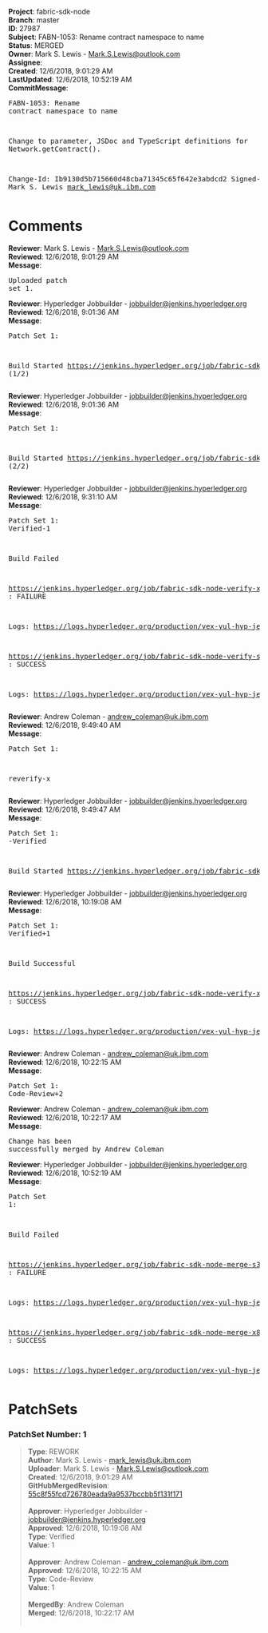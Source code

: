 <strong>Project</strong>: fabric-sdk-node<br><strong>Branch</strong>: master<br><strong>ID</strong>: 27987<br><strong>Subject</strong>: FABN-1053: Rename contract namespace to name<br><strong>Status</strong>: MERGED<br><strong>Owner</strong>: Mark S. Lewis - Mark.S.Lewis@outlook.com<br><strong>Assignee</strong>:<br><strong>Created</strong>: 12/6/2018, 9:01:29 AM<br><strong>LastUpdated</strong>: 12/6/2018, 10:52:19 AM<br><strong>CommitMessage</strong>:<br><pre>FABN-1053: Rename contract namespace to name

Change to parameter, JSDoc and TypeScript definitions for Network.getContract().

Change-Id: Ib9130d5b715660d48cba71345c65f642e3abdcd2
Signed-off-by: Mark S. Lewis <mark_lewis@uk.ibm.com>
</pre><h1>Comments</h1><strong>Reviewer</strong>: Mark S. Lewis - Mark.S.Lewis@outlook.com<br><strong>Reviewed</strong>: 12/6/2018, 9:01:29 AM<br><strong>Message</strong>: <pre>Uploaded patch set 1.</pre><strong>Reviewer</strong>: Hyperledger Jobbuilder - jobbuilder@jenkins.hyperledger.org<br><strong>Reviewed</strong>: 12/6/2018, 9:01:36 AM<br><strong>Message</strong>: <pre>Patch Set 1:

Build Started https://jenkins.hyperledger.org/job/fabric-sdk-node-verify-s390x/297/ (1/2)</pre><strong>Reviewer</strong>: Hyperledger Jobbuilder - jobbuilder@jenkins.hyperledger.org<br><strong>Reviewed</strong>: 12/6/2018, 9:01:36 AM<br><strong>Message</strong>: <pre>Patch Set 1:

Build Started https://jenkins.hyperledger.org/job/fabric-sdk-node-verify-x86_64/1666/ (2/2)</pre><strong>Reviewer</strong>: Hyperledger Jobbuilder - jobbuilder@jenkins.hyperledger.org<br><strong>Reviewed</strong>: 12/6/2018, 9:31:10 AM<br><strong>Message</strong>: <pre>Patch Set 1: Verified-1

Build Failed 

https://jenkins.hyperledger.org/job/fabric-sdk-node-verify-x86_64/1666/ : FAILURE

Logs: https://logs.hyperledger.org/production/vex-yul-hyp-jenkins-3/fabric-sdk-node-verify-x86_64/1666

https://jenkins.hyperledger.org/job/fabric-sdk-node-verify-s390x/297/ : SUCCESS

Logs: https://logs.hyperledger.org/production/vex-yul-hyp-jenkins-3/fabric-sdk-node-verify-s390x/297</pre><strong>Reviewer</strong>: Andrew Coleman - andrew_coleman@uk.ibm.com<br><strong>Reviewed</strong>: 12/6/2018, 9:49:40 AM<br><strong>Message</strong>: <pre>Patch Set 1:

reverify-x</pre><strong>Reviewer</strong>: Hyperledger Jobbuilder - jobbuilder@jenkins.hyperledger.org<br><strong>Reviewed</strong>: 12/6/2018, 9:49:47 AM<br><strong>Message</strong>: <pre>Patch Set 1: -Verified

Build Started https://jenkins.hyperledger.org/job/fabric-sdk-node-verify-x86_64/1667/</pre><strong>Reviewer</strong>: Hyperledger Jobbuilder - jobbuilder@jenkins.hyperledger.org<br><strong>Reviewed</strong>: 12/6/2018, 10:19:08 AM<br><strong>Message</strong>: <pre>Patch Set 1: Verified+1

Build Successful 

https://jenkins.hyperledger.org/job/fabric-sdk-node-verify-x86_64/1667/ : SUCCESS

Logs: https://logs.hyperledger.org/production/vex-yul-hyp-jenkins-3/fabric-sdk-node-verify-x86_64/1667</pre><strong>Reviewer</strong>: Andrew Coleman - andrew_coleman@uk.ibm.com<br><strong>Reviewed</strong>: 12/6/2018, 10:22:15 AM<br><strong>Message</strong>: <pre>Patch Set 1: Code-Review+2</pre><strong>Reviewer</strong>: Andrew Coleman - andrew_coleman@uk.ibm.com<br><strong>Reviewed</strong>: 12/6/2018, 10:22:17 AM<br><strong>Message</strong>: <pre>Change has been successfully merged by Andrew Coleman</pre><strong>Reviewer</strong>: Hyperledger Jobbuilder - jobbuilder@jenkins.hyperledger.org<br><strong>Reviewed</strong>: 12/6/2018, 10:52:19 AM<br><strong>Message</strong>: <pre>Patch Set 1:

Build Failed 

https://jenkins.hyperledger.org/job/fabric-sdk-node-merge-s390x/102/ : FAILURE

Logs: https://logs.hyperledger.org/production/vex-yul-hyp-jenkins-3/fabric-sdk-node-merge-s390x/102

https://jenkins.hyperledger.org/job/fabric-sdk-node-merge-x86_64/114/ : SUCCESS

Logs: https://logs.hyperledger.org/production/vex-yul-hyp-jenkins-3/fabric-sdk-node-merge-x86_64/114</pre><h1>PatchSets</h1><h3>PatchSet Number: 1</h3><blockquote><strong>Type</strong>: REWORK<br><strong>Author</strong>: Mark S. Lewis - mark_lewis@uk.ibm.com<br><strong>Uploader</strong>: Mark S. Lewis - Mark.S.Lewis@outlook.com<br><strong>Created</strong>: 12/6/2018, 9:01:29 AM<br><strong>GitHubMergedRevision</strong>: [55c8f55fcd726780eada9a9537bccbb5f131f171](https://github.com/hyperledger-gerrit-archive/fabric-sdk-node/commit/55c8f55fcd726780eada9a9537bccbb5f131f171)<br><br><strong>Approver</strong>: Hyperledger Jobbuilder - jobbuilder@jenkins.hyperledger.org<br><strong>Approved</strong>: 12/6/2018, 10:19:08 AM<br><strong>Type</strong>: Verified<br><strong>Value</strong>: 1<br><br><strong>Approver</strong>: Andrew Coleman - andrew_coleman@uk.ibm.com<br><strong>Approved</strong>: 12/6/2018, 10:22:15 AM<br><strong>Type</strong>: Code-Review<br><strong>Value</strong>: 1<br><br><strong>MergedBy</strong>: Andrew Coleman<br><strong>Merged</strong>: 12/6/2018, 10:22:17 AM<br><br></blockquote>